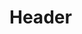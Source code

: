 <!-- TITLE: Shift: Seahorse -->
<!-- SUBTITLE: You shift into the form of a seahorse, granting you water breathing capabilities. -->

# Header